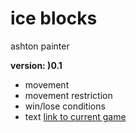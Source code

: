 # ice blocks
ashton painter

**version: )0.1**
* movement
* movement restriction
* win/lose conditions
* text 
[link to current game](https://github.com/Ashton200911/ice_blocks/tree/main)
